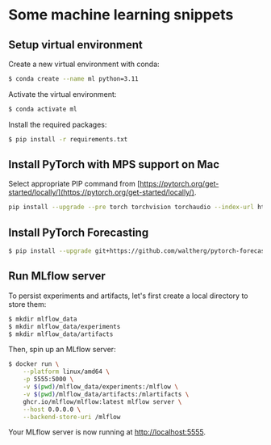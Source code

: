 # Some machine learning snippets

## Setup virtual environment

Create a new virtual environment with conda:

```bash
$ conda create --name ml python=3.11
```

Activate the virtual environment:

```bash
$ conda activate ml
```

Install the required packages:

```bash
$ pip install -r requirements.txt
```

## Install PyTorch with MPS support on Mac

Select appropriate PIP command from [https://pytorch.org/get-started/locally/](https://pytorch.org/get-started/locally/).

```bash
pip install --upgrade --pre torch torchvision torchaudio --index-url https://download.pytorch.org/whl/nightly/cpu
```

## Install PyTorch Forecasting

```bash
$ pip install --upgrade git+https://github.com/waltherg/pytorch-forecasting
```

## Run MLflow server

To persist experiments and artifacts, let's first create a local directory to store them:

```bash
$ mkdir mlflow_data
$ mkdir mlflow_data/experiments
$ mkdir mlflow_data/artifacts
```

Then, spin up an MLflow server:

```bash
$ docker run \
    --platform linux/amd64 \
    -p 5555:5000 \
    -v $(pwd)/mlflow_data/experiments:/mlflow \
    -v $(pwd)/mlflow_data/artifacts:/mlartifacts \
    ghcr.io/mlflow/mlflow:latest mlflow server \
    --host 0.0.0.0 \
    --backend-store-uri /mlflow
```

Your MLflow server is now running at [http://localhost:5555](http://localhost:5555).
